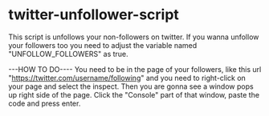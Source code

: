 # twitter-unfollower-script
This script is unfollows your non-followers on twitter. If you wanna unfollow your followers too you need to adjust the variable named "UNFOLLOW_FOLLOWERS" as true.

---HOW TO DO----
You need to be in the page of your followers, like this url "https://twitter.com/username/following" and you need to right-click on your page and select the inspect.
Then you are gonna see a window pops up right side of the page. Click the "Console" part of that window, paste the code and press enter.
